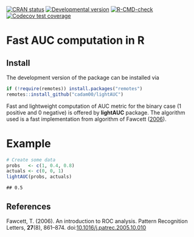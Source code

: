 <!-- badges: start -->
[![CRAN status](https://www.r-pkg.org/badges/version/lightAUC)](https://CRAN.R-project.org/package=lightAUC)
[![Developmental version](https://img.shields.io/badge/devel%20version-0.1.0-blue.svg)](https://github.com/cadam00/lightAUC)
[![R-CMD-check](https://github.com/cadam00/lightAUC/actions/workflows/R-CMD-check.yaml/badge.svg)](https://github.com/cadam00/lightAUC/actions/workflows/R-CMD-check.yaml)
[![Codecov test coverage](https://codecov.io/gh/cadam00/lightAUC/graph/badge.svg)](https://app.codecov.io/gh/cadam00/lightAUC)
<!-- badges: end -->

# **Fast AUC computation in R**

## **Install**

The development version of the package can be installed via
``` r
if (!require(remotes)) install.packages("remotes")
remotes::install_github("cadam00/lightAUC")
```

<!--
## **Citation**

To cite the official [(CRAN)](https://cran.r-project.org/) version of the
package, please use

<blockquote>
<p>Adam, C. (2025). lightAUC: Fast AUC Computation. R package version 0.1.0.
doi:<a href="https://doi.org/10.32614/CRAN.package.lightAUC"
class="uri">10.32614/CRAN.package.lightAUC</a></p>
</blockquote>
-->

Fast and lightweight computation of AUC metric for the binary case (1 positive
and 0 negative) is offered by <b>lightAUC</b> package. The algorithm used is a
fast implementation from  algorithm of Fawcett ([2006](#ref-fawcett2006)).

# **Example**

```r
# Create some data
probs   <- c(1, 0.4, 0.8)
actuals <- c(0, 0, 1)
lightAUC(probs, actuals)
```
```
## 0.5
```

## **References**

<span class="nocase" id="ref-fawcett2006">
Fawcett, T. (2006). An introduction to ROC analysis. <emph>Pattern Recognition
Letters</emph>, <b>27</b>(8), 861–874. doi:<a href=
"https://doi.org/10.1016/j.patrec.2005.10.010">10.1016/j.patrec.2005.10.010</a>

